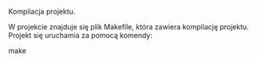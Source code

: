 Kompilacja projektu.

W projekcie znajduje się plik Makefile, która zawiera kompilację projektu.
Projekt się uruchamia za pomocą komendy:

make

